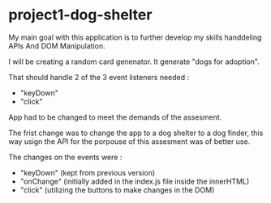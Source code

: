 # project1-dog-shelter

My main goal with this application is to further develop my skills handdeling APIs And DOM Manipulation.

I will be creating a random card genenator. It generate "dogs for adoption".

That should handle 2 of the 3 event listeners needed : 

* "keyDown"
* "click"

App had to be changed to meet the demands of the assesment.

The frist change was to change the app to a dog shelter to a dog finder, this way usign the API for the porpouse of this assesment was of better use.

The changes on the events were :

* "keyDown" (kept from previous version)
* "onChange" (initially added in the index.js file inside the innerHTML)
* "click" (utilizing the buttons to make changes in the DOM)


